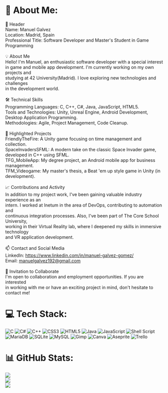 # 💫 About Me:
🌟 Header<br>Name: Manuel Galvez<br>Location: Madrid, Spain<br>Professional Title: Software Developer and Master's Student in Game Programming<br><br>💡 About Me<br>Hello! I'm Manuel, an enthusiastic software developer with a special interest<br>in game and mobile app development. I'm currently working on my own projects and<br>studying at 42 University(Madrid). I love exploring new technologies and challenges<br>in the development world.<br><br>🛠 Technical Skills<br>Programming Languages: C, C++, C#, Java, JavaScript, HTML5.<br>Tools and Technologies: Unity, Unreal Engine, Android Development, Desktop Application Programming.<br>Methodologies: Agile, Project Management, Code Cleanup.<br><br>🌟 Highlighted Projects<br>FriendlyTheFire: A Unity game focusing on time management and collection.<br>SpaceInvadersSFML: A modern take on the classic Space Invader game, developed in C++ using SFML.<br>TFG_MobileApp: My degree project, an Android mobile app for business management.<br>TFM_Videogame: My master's thesis, a Beat 'em up style game in Unity (in development).<br><br>📈 Contributions and Activity<br>In addition to my project work, I've been gaining valuable industry experience as an<br>intern. I worked at Inetum in the area of DevOps, contributing to automation and<br>continuous integration processes. Also, I've been part of The Core School University,<br>working in their Virtual Reality lab, where I deepened my skills in immersive technology<br>and VR application development.<br><br>📫 Contact and Social Media<br>LinkedIn: https://www.linkedin.com/in/manuel-galvez-gomez/<br>Email: manuelgalvez192@gmail.com<br><br>🤝 Invitation to Collaborate<br>I'm open to collaboration and employment opportunities. If you are interested<br>in working with me or have an exciting project in mind, don't hesitate to contact me!


# 💻 Tech Stack:
![C](https://img.shields.io/badge/c-%2300599C.svg?style=flat&logo=c&logoColor=white) ![C#](https://img.shields.io/badge/c%23-%23239120.svg?style=flat&logo=csharp&logoColor=white) ![C++](https://img.shields.io/badge/c++-%2300599C.svg?style=flat&logo=c%2B%2B&logoColor=white) ![CSS3](https://img.shields.io/badge/css3-%231572B6.svg?style=flat&logo=css3&logoColor=white) ![HTML5](https://img.shields.io/badge/html5-%23E34F26.svg?style=flat&logo=html5&logoColor=white) ![Java](https://img.shields.io/badge/java-%23ED8B00.svg?style=flat&logo=openjdk&logoColor=white) ![JavaScript](https://img.shields.io/badge/javascript-%23323330.svg?style=flat&logo=javascript&logoColor=%23F7DF1E) ![Shell Script](https://img.shields.io/badge/shell_script-%23121011.svg?style=flat&logo=gnu-bash&logoColor=white) ![MariaDB](https://img.shields.io/badge/MariaDB-003545?style=flat&logo=mariadb&logoColor=white) ![SQLite](https://img.shields.io/badge/sqlite-%2307405e.svg?style=flat&logo=sqlite&logoColor=white) ![MySQL](https://img.shields.io/badge/mysql-%2300000f.svg?style=flat&logo=mysql&logoColor=white) ![Gimp](https://img.shields.io/badge/Gimp-657D8B?style=flat&logo=gimp&logoColor=FFFFFF) ![Canva](https://img.shields.io/badge/Canva-%2300C4CC.svg?style=flat&logo=Canva&logoColor=white) ![Aseprite](https://img.shields.io/badge/Aseprite-FFFFFF?style=flat&logo=Aseprite&logoColor=#7D929E) ![Trello](https://img.shields.io/badge/Trello-%23026AA7.svg?style=flat&logo=Trello&logoColor=white)
# 📊 GitHub Stats:
![](https://github-readme-stats.vercel.app/api?username=manuelgalvez192&theme=radical&hide_border=false&include_all_commits=false&count_private=false)<br/>
![](https://github-readme-streak-stats.herokuapp.com/?user=manuelgalvez192&theme=radical&hide_border=false)<br/>
![](https://github-readme-stats.vercel.app/api/top-langs/?username=manuelgalvez192&theme=radical&hide_border=false&include_all_commits=false&count_private=false&layout=compact)
